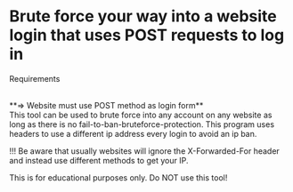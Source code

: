 # Brute force your way into a website login that uses POST requests to log in

Requirements

<br>
**=> Website must use POST method as login form** 

<br>
This tool can be used to brute force into any account on any website as long as there is no fail-to-ban-bruteforce-protection. This program uses headers to use a different ip address every login to avoid an ip ban. 

!!! Be aware that usually websites will ignore the X-Forwarded-For header and instead use different methods to get your IP.

This is for educational purposes only. Do NOT use this tool!
